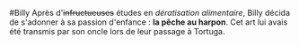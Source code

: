 #Billy
Après d'~~infructueuses~~ études en *dératisation alimentaire*, Billy décida de s'adonner à sa passion d'enfance : **la pêche au harpon**. Cet art lui avais été transmis par son oncle lors de leur passage à Tortuga. 
